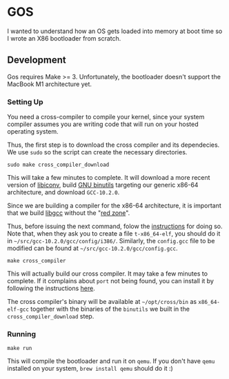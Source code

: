 # GOS
I wanted to understand how an OS gets loaded into memory at boot time so I wrote an X86 bootloader from scratch.

## Development

Gos requires Make >= 3. Unfortunately, the bootloader doesn't support the MacBook M1 architecture yet.

### Setting Up

You need a cross-compiler to compile your kernel, since your system compiler 
assumes you are writing code that will run on your hosted operating system.

Thus, the first step is to download the cross compiler and its dependecies. We use `sudo` so the script can create the necessary directories.

```shell
sudo make cross_compiler_download
```

This will take a few minutes to complete. It will download a more recent version of [libiconv](https://www.gnu.org/software/libiconv/),
build [GNU binutils](https://wiki.osdev.org/Binutils) targeting our
generic x86-64 architecture, and download `GCC-10.2.0`.

Since we are building a compiler for the x86-64 architecture, it is important
that we build [libgcc](https://wiki.osdev.org/Libgcc) without the "[red zone](https://wiki.osdev.org/Libgcc_without_red_zone)".

Thus, before issuing the next command, folow the
[instructions](https://wiki.osdev.org/Libgcc_without_red_zone) for doing so. Note that, when they ask you to create a file `t-x86_64-elf`, you should do it in `~/src/gcc-10.2.0/gcc/config/i386/`. Similarly, the `config.gcc` file to be modified can be found at `~/src/gcc-10.2.0/gcc/config.gcc`.

```shell
make cross_compiler
```

This will actually build our cross compiler. It may take a few minutes to complete. If it complains about `port` not being found, you can install it by following the instructions [here](https://www.macports.org/install.php).

The cross compiler's binary will be available at `~/opt/cross/bin` as 
`x86_64-elf-gcc` together with the binaries of the `binutils` we built in the `cross_compiler_download` step.

### Running

```shell
make run
```

This will compile the bootloader and run it on `qemu`. If you don't have `qemu` installed on your system, `brew install qemu` should do it :)
